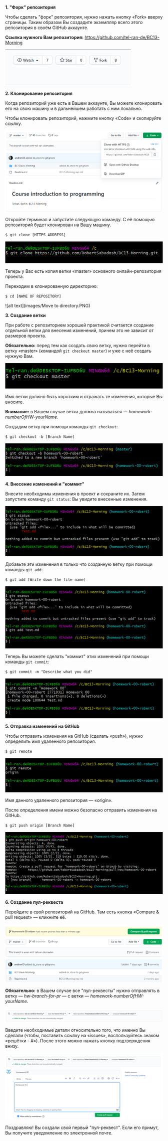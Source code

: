    **1. "Форк" репозитория**

Чтобы сделать "форк" репозитория, нужно нажать кнопку «Fork» вверху страницы. Таким образом Вы создадите экземпляр всего этого репозитория в своём GitHub аккаунте.

**Ссылка нужного Вам репозитория:** https://github.com/tel-ran-de/BC13-Morning

![alt text](images/ForkRepo.PNG)

   **2. Клонирование репозитория**

Когда репозиторий уже есть в Вашем аккаунте, Вы можете клонировать его на свою машину и в дальнейшем работать с ним локально.

Чтобы клонировать репозиторий, нажмите кнопку «Code» и скопируйте ссылку.

![alt text](images/ClonedRepo.PNG)

Откройте терминал и запустите следующую команду. С её помощью репозиторий будет клонирован на Вашу машину.

`$ git clone [HTTPS ADDRESS]`

![alt text](images/ClonedRepoTerminal.PNG)

Теперь у Вас есть копия ветки «master» основного онлайн-репозитория проекта.

Переходим в клонированную директорию:

`$ cd [NAME OF REPOSITORY]`

![alt text](images/Move to directory.PNG)

   **3. Создание ветки**
   
При работе с репозиторием хорошей практикой считается создание отдельной ветки для внесения изменений, причем это не зависит от размеров проекта.

**Обязательно:** перед тем как создать свою ветку, нужно перейти в ветку «master» (командой `git checkout master`) и уже с неё создать нужную Вам.

![alt text](images/ChangeBranch.PNG)

Имя ветки должно быть коротким и отражать те изменения, которые Вы вносите.

**Внимание:** в Вашем случае ветка должна называться — _homework-numberOfHW-yourName_.

Создадим ветку при помощи команды `git checkout`:

`$ git checkout -b [Branch Name]`

![alt text](images/CreateBranch.PNG)

   **4. Внесение изменений и "коммит"**
   
Внесите необходимы изменения в проект и сохраните их. Затем запустите команду `git status`: Вы увидите внесенные изменения.

![alt text](images/GitStatus.PNG)

Добавьте эти изменения в только что созданную ветку при помощи команды `git add`:

`$ git add [Write down the file name]`

![alt text](images/GitAdd.PNG)

Теперь Вы можете сделать "коммит" этих изменений при помощи команды `git commit`:

`$ git commit -m "Describe what you did"`

![alt text](images/gitCommit.PNG)

   **5. Отправка изменений на GitHub**
   
Чтобы отправить изменения на GitHub (сделать «push»), нужно определить имя удаленного репозитория.

`$ git remote`

![alt text](images/GitRemote.PNG)

Имя данного удаленного репозитория — «origin».

После определения имени можно безопасно отправить изменения на GitHub.

`$ git push origin [Branch Name]`

![alt text](images/GitPush.PNG)

   **6. Создание пул-реквеста**
   
Перейдите в свой репозиторий на GitHub. Там есть кнопка «Compare & pull request» — кликните её.

![alt text](images/CompareAndPullRrequest.PNG)

**Обязательно:** в Вашем случае все "пул-реквесты" нужно отправлять в ветку — _hw-branch-for-pr_ — с ветки — _homework-numberOfHW-yourName_.

![alt text](images/CorrectBranch.PNG)

Введите необходимые детали относительно того, что именно Вы сделали (чтобы, поставить ссылку на «issues», воспользуйтесь знаком «решётки - #»). После этого можно нажать кнопку подтверждения внизу.

![alt text](images/PullRequestWithLink.PNG)

Поздравляю! Вы создали свой первый "пул-реквест". Если его примут, Вы получите уведомление по электронной почте.
